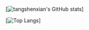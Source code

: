 <!--
**tangshenxian/tangshenxian** is a ✨ _special_ ✨ repository because its `README.md` (this file) appears on your GitHub profile.

Here are some ideas to get you started:

- 🔭 I’m currently working on ...
- 🌱 I’m currently learning ...
- 👯 I’m looking to collaborate on ...
- 🤔 I’m looking for help with ...
- 💬 Ask me about ...
- 📫 How to reach me: ...
- 😄 Pronouns: ...
- ⚡ Fun fact: ...
-->

[![tangshenxian's GitHub stats](https://github-readme-stats.vercel.app/api?username=tangshenxian&show_icons=true&theme=dracula)]

[![Top Langs](https://github-readme-stats.vercel.app/api/top-langs/?username=tangshenxian&layout=compact&theme=dracula)]
